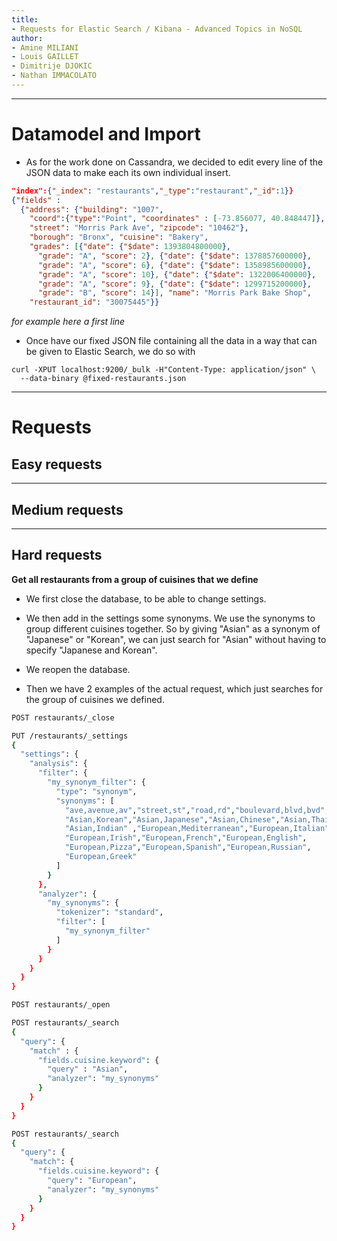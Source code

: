 ```yaml
---
title:
- Requests for Elastic Search / Kibana - Advanced Topics in NoSQL
author:
- Amine MILIANI
- Louis GAILLET
- Dimitrije DJOKIC
- Nathan IMMACOLATO
---
```


---

# Datamodel and Import

- As for the work done on Cassandra, we decided to edit every line of the JSON data to make each its own individual insert.

```json
"index":{"_index": "restaurants","_type":"restaurant","_id":1}}
{"fields" :
  {"address": {"building": "1007",
    "coord":{"type":"Point", "coordinates" : [-73.856077, 40.848447]},
    "street": "Morris Park Ave", "zipcode": "10462"},
    "borough": "Bronx", "cuisine": "Bakery",
    "grades": [{"date": {"$date": 1393804800000},
      "grade": "A", "score": 2}, {"date": {"$date": 1378857600000},
      "grade": "A", "score": 6}, {"date": {"$date": 1358985600000},
      "grade": "A", "score": 10}, {"date": {"$date": 1322006400000},
      "grade": "A", "score": 9}, {"date": {"$date": 1299715200000},
      "grade": "B", "score": 14}], "name": "Morris Park Bake Shop",
    "restaurant_id": "30075445"}}
```

*for example here a first line*

- Once have our fixed JSON file containing all the data in a way that can be given to Elastic Search, we do so with 

```
curl -XPUT localhost:9200/_bulk -H"Content-Type: application/json" \
  --data-binary @fixed-restaurants.json
```

---

# Requests

## Easy requests

---

## Medium requests

---

## Hard requests

**Get all restaurants from a group of cuisines that we define**

- We first close the database, to be able to change settings.

- We then add in the settings some synonyms. We use the synonyms to group different cuisines together. So by giving "Asian" as a synonym of "Japanese" or "Korean", we can just search for "Asian" without having to specify "Japanese and Korean".

- We reopen the database.

- Then we have 2 examples of the actual request, which just searches for the group of cuisines we defined.

```sh
POST restaurants/_close

PUT /restaurants/_settings
{
  "settings": {
    "analysis": {
      "filter": {
        "my_synonym_filter": {
          "type": "synonym", 
          "synonyms": [ 
            "ave,avenue,av","street,st","road,rd","boulevard,blvd,bvd",
            "Asian,Korean","Asian,Japanese","Asian,Chinese","Asian,Thai",
            "Asian,Indian" ,"European,Mediterranean","European,Italian",
            "European,Irish","European,French","European,English",
            "European,Pizza","European,Spanish","European,Russian",
            "European,Greek"
          ]
        }
      },
      "analyzer": {
        "my_synonyms": {
          "tokenizer": "standard",
          "filter": [
            "my_synonym_filter" 
          ]
        }
      }
    }
  }
}

POST restaurants/_open

POST restaurants/_search
{
  "query": {
    "match" : {
      "fields.cuisine.keyword": {
        "query" : "Asian",
        "analyzer": "my_synonyms"
      }
    }
  }
}

POST restaurants/_search
{
  "query": {
    "match": {
      "fields.cuisine.keyword": {
        "query": "European",
        "analyzer": "my_synonyms"
      }
    }
  }
}
```
